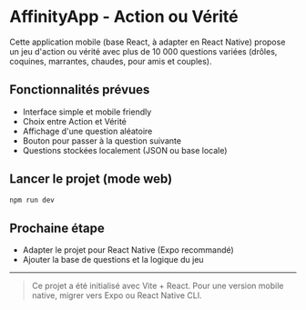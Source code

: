 # AffinityApp - Action ou Vérité

Cette application mobile (base React, à adapter en React Native) propose un jeu d'action ou vérité avec plus de 10 000 questions variées (drôles, coquines, marrantes, chaudes, pour amis et couples).

## Fonctionnalités prévues
- Interface simple et mobile friendly
- Choix entre Action et Vérité
- Affichage d'une question aléatoire
- Bouton pour passer à la question suivante
- Questions stockées localement (JSON ou base locale)

## Lancer le projet (mode web)
```bash
npm run dev
```

## Prochaine étape
- Adapter le projet pour React Native (Expo recommandé)
- Ajouter la base de questions et la logique du jeu

---

> Ce projet a été initialisé avec Vite + React. Pour une version mobile native, migrer vers Expo ou React Native CLI.
